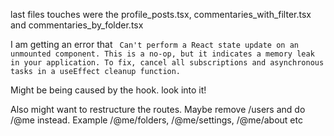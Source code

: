 last files touches were the profile_posts.tsx, commentaries_with_filter.tsx and commentaries_by_folder.tsx

I am getting an error that ` Can't perform a React state update on an unmounted component. This is a no-op, but it indicates a memory leak in your application. To fix, cancel all subscriptions and asynchronous tasks in a useEffect cleanup function.`

Might be being caused by the hook. look into it!

Also might want to restructure the routes. Maybe remove /users and do /@me instead. Example /@me/folders, /@me/settings, /@me/about etc
